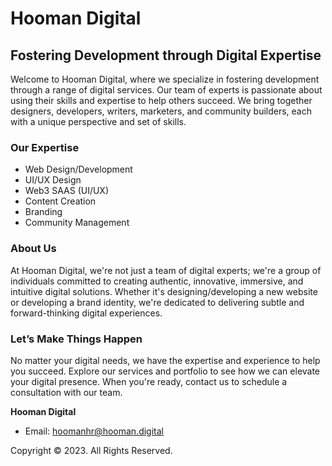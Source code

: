 # Hooman Digital

## Fostering Development through Digital Expertise

Welcome to Hooman Digital, where we specialize in fostering development through a range of digital services. Our team of experts is passionate about using their skills and expertise to help others succeed. We bring together designers, developers, writers, marketers, and community builders, each with a unique perspective and set of skills.

### Our Expertise

- Web Design/Development
- UI/UX Design
- Web3 SAAS (UI/UX)
- Content Creation
- Branding
- Community Management

### About Us

At Hooman Digital, we're not just a team of digital experts; we're a group of individuals committed to creating authentic, innovative, immersive, and intuitive digital solutions. Whether it's designing/developing a new website or developing a brand identity, we're dedicated to delivering subtle and forward-thinking digital experiences.
   

### Let’s Make Things Happen

No matter your digital needs, we have the expertise and experience to help you succeed. Explore our services and portfolio to see how we can elevate your digital presence. When you're ready, contact us to schedule a consultation with our team.


**Hooman Digital**

- Email: [hoomanhr@hooman.digital](hoomanhr@hooman.digital)

Copyright © 2023. All Rights Reserved.

